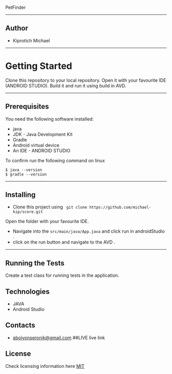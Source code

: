 PetFinder

----
## Author

* Kiprotich Michael
----
# Getting Started

Clone this repository to your local repository.
Open it with your favourite IDE (ANDROID STUDIO).
Build it and run it using build in AVD.

---
## **Prerequisites**

You need the following software installed:
- java
- JDK - Java Development Kit
- Gradle
- Android virtual device
- An IDE - ANDROID STUDIO


To confirm run the following command on linux
```
$ java --version
$ gradle --version
```
---
## Installing
* Clone this project using ``` git clone https://github.com/michael-kip/score.git```

Open the folder with your favourite IDE.
* Navigate into the ``` src/main/java/App.java ``` and click run in androidStudio .
* click on the run button and navigate to the AVD .
---
## Running the Tests

Create a test class for running tests in the application.
## Technologies

* JAVA
* Android Studio


## Contacts
* aboiyonseronik@gmail.com
##LIVE
live link


## License
Check licensing information here [MIT](licence)